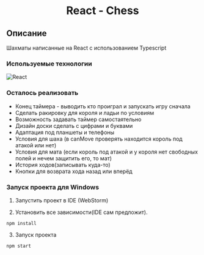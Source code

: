 <h1 align="center">React - Chess</h1>

## Описание
Шахматы написанные на React с использованием Typescript

### Используемые технологии
![React](https://img.shields.io/badge/-React-black?style=flat-square&logo=react)

### Осталось реализовать
+ Конец таймера - выводить кто проиграл и запускать игру сначала
+ Сделать ракировку для короля и ладьи по условиям
+ Возможность задавать таймер самостаятельно
+ Дизайн доски сделать с цифрами и буквами
+ Адаптация под планшеты и телефоны
+ Условия для шаха (в canMove проверять находится король под атакой или нет)
+ Условия для мата (если король под атакой и у короля нет свободных полей и нечем защитить его, то мат)
+ История ходов(записывать куда-то)
+ Кнопки для возврата хода назад или вперёд

### Запуск проекта для Windows

1. Запустить проект в IDE (WebStorm)

2. Установить все зависимости(IDE сам предложит).
```
npm install
```
3. Запуск проекта
```
npm start
```
